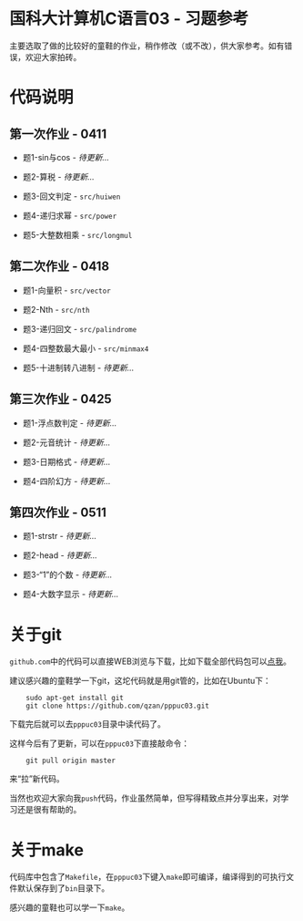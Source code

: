 # 国科大计算机C语言03 - 习题参考 #

主要选取了做的比较好的童鞋的作业，稍作修改（或不改），供大家参考。如有错误，欢迎大家拍砖。

# 代码说明 #

## 第一次作业 - 0411 ##

* 题1-sin与cos - *待更新…*

* 题2-算税 - *待更新…*

* 题3-回文判定 - `src/huiwen`

* 题4-递归求幂 - `src/power`

* 题5-大整数相乘 - `src/longmul`

## 第二次作业 - 0418 ##

* 题1-向量积 - `src/vector`

* 题2-Nth - `src/nth`

* 题3-递归回文 - `src/palindrome`

* 题4-四整数最大最小 - `src/minmax4`

* 题5-十进制转八进制 - *待更新…*

## 第三次作业 - 0425 ##

* 题1-浮点数判定 - *待更新…*

* 题2-元音统计 - *待更新…*

* 题3-日期格式 - *待更新…*

* 题4-四阶幻方 - *待更新…*

## 第四次作业 - 0511 ##

* 题1-strstr - *待更新…*

* 题2-head - *待更新…*

* 题3-“1”的个数 - *待更新…*

* 题4-大数字显示 - *待更新…*

# 关于git #

`github.com`中的代码可以直接WEB浏览与下载，比如下载全部代码包可以[点我](https://github.com/qzan/PPPuC03/archive/master.zip)。

建议感兴趣的童鞋学一下git，这坨代码就是用git管的，比如在Ubuntu下：

```
    sudo apt-get install git
    git clone https://github.com/qzan/pppuc03.git
```

下载完后就可以去`pppuc03`目录中读代码了。

这样今后有了更新，可以在`pppuc03`下直接敲命令：

```
    git pull origin master
```

来“拉”新代码。

当然也欢迎大家向我`push`代码，作业虽然简单，但写得精致点并分享出来，对学习还是很有帮助的。

# 关于make #

代码库中包含了`Makefile`，在`pppuc03`下键入`make`即可编译，编译得到的可执行文件默认保存到了`bin`目录下。

感兴趣的童鞋也可以学一下`make`。

